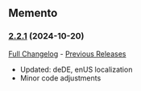 ## Memento
### [2.2.1](https://github.com/diomsg-code/Memento/tree/2.2.1) (2024-10-20)
[Full Changelog](https://github.com/diomsg-code/Memento/compare/2.2.0...2.2.1) - [Previous Releases](https://github.com/diomsg-code/Memento/releases)

- Updated: deDE, enUS localization
- Minor code adjustments

